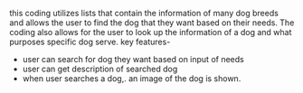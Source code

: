 this coding utilizes lists that contain the information of many dog breeds and allows the user to find the dog that they want based on their needs. The coding also allows for the user to look up the information of a dog and what purposes specific dog serve.
key features-
- user can search for dog they want based on input of needs
- user can get description of searched dog
- when user searches a dog,. an image of the dog is shown.
